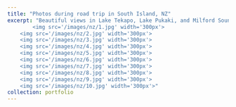 ```yaml
---
title: "Photos during road trip in South Island, NZ"
excerpt: "Beautiful views in Lake Tekapo, Lake Pukaki, and Milford Sound.<br/>
        <img src='/images/nz/1.jpg' width='300px'>
	<img src='/images/nz/2.jpg' width='300px'>
	<img src='/images/nz/3.jpg' width='300px'>
 	<img src='/images/nz/4.jpg' width='300px'>
	<img src='/images/nz/5.jpg' width='300px'>
	<img src='/images/nz/6.jpg' width='300px'>
 	<img src='/images/nz/7.jpg' width='300px'>
	<img src='/images/nz/8.jpg' width='300px'>
	<img src='/images/nz/9.jpg' width='300px'>
	<img src='/images/nz/10.jpg' width='300px'>"
collection: portfolio
---
```

